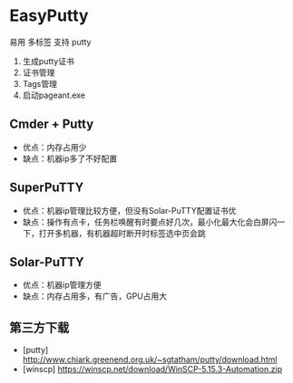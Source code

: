 # EasyPutty
易用 多标签 支持 putty

1. 生成putty证书
2. 证书管理
3. Tags管理
4. 启动pageant.exe

## Cmder + Putty
- 优点：内存占用少
- 缺点：机器ip多了不好配置

## SuperPuTTY
- 优点：机器ip管理比较方便，但没有Solar-PuTTY配置证书优
- 缺点：操作有点卡，任务栏唤醒有时要点好几次，最小化最大化会白屏闪一下，打开多机器，有机器超时断开时标签选中页会跳

## Solar-PuTTY
- 优点：机器ip管理方便
- 缺点：内存占用多，有广告，GPU占用大

## 第三方下载
- [putty] http://www.chiark.greenend.org.uk/~sgtatham/putty/download.html
- [winscp] https://winscp.net/download/WinSCP-5.15.3-Automation.zip
